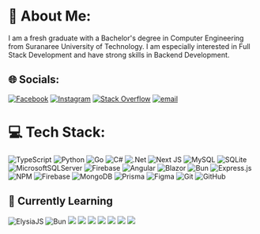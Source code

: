 # 💫 About Me:
I am a fresh graduate with a Bachelor's degree in Computer Engineering from Suranaree University of Technology. I am especially interested in Full Stack Development and have strong skills in Backend Development.


## 🌐 Socials:
[![Facebook](https://img.shields.io/badge/Facebook-%231877F2.svg?logo=Facebook&logoColor=white)](https://facebook.com/NamThanawat) [![Instagram](https://img.shields.io/badge/Instagram-%23E4405F.svg?logo=Instagram&logoColor=white)](https://instagram.com/namthan.aw) [![Stack Overflow](https://img.shields.io/badge/-Stackoverflow-FE7A16?logo=stack-overflow&logoColor=white)](https://stackoverflow.com/users/NamChoco) [![email](https://img.shields.io/badge/Email-D14836?logo=gmail&logoColor=white)](mailto:thanawat.thianthong.work@gmail.com) 

# 💻 Tech Stack:
![TypeScript](https://img.shields.io/badge/typescript-%23007ACC.svg?style=for-the-badge&logo=typescript&logoColor=white) ![Python](https://img.shields.io/badge/python-3670A0?style=for-the-badge&logo=python&logoColor=ffdd54) ![Go](https://img.shields.io/badge/go-%2300ADD8.svg?style=for-the-badge&logo=go&logoColor=white) ![C#](https://img.shields.io/badge/c%23-%23239120.svg?style=for-the-badge&logo=csharp&logoColor=white) ![.Net](https://img.shields.io/badge/.NET-5C2D91?style=for-the-badge&logo=.net&logoColor=white) ![Next JS](https://img.shields.io/badge/Next-black?style=for-the-badge&logo=next.js&logoColor=white) ![MySQL](https://img.shields.io/badge/mysql-4479A1.svg?style=for-the-badge&logo=mysql&logoColor=white) ![SQLite](https://img.shields.io/badge/sqlite-%2307405e.svg?style=for-the-badge&logo=sqlite&logoColor=white) ![MicrosoftSQLServer](https://img.shields.io/badge/Microsoft%20SQL%20Server-CC2927?style=for-the-badge&logo=microsoft%20sql%20server&logoColor=white) ![Firebase](https://img.shields.io/badge/firebase-%23039BE5.svg?style=for-the-badge&logo=firebase) ![Angular](https://img.shields.io/badge/angular-%23DD0031.svg?style=for-the-badge&logo=angular&logoColor=white) ![Blazor](https://img.shields.io/badge/blazor-%235C2D91.svg?style=for-the-badge&logo=blazor&logoColor=white) ![Bun](https://img.shields.io/badge/Bun-%23000000.svg?style=for-the-badge&logo=bun&logoColor=white) ![Express.js](https://img.shields.io/badge/express.js-%23404d59.svg?style=for-the-badge&logo=express&logoColor=%2361DAFB) ![NPM](https://img.shields.io/badge/NPM-%23CB3837.svg?style=for-the-badge&logo=npm&logoColor=white) ![Firebase](https://img.shields.io/badge/firebase-a08021?style=for-the-badge&logo=firebase&logoColor=ffcd34) ![MongoDB](https://img.shields.io/badge/MongoDB-%234ea94b.svg?style=for-the-badge&logo=mongodb&logoColor=white) ![Prisma](https://img.shields.io/badge/Prisma-3982CE?style=for-the-badge&logo=Prisma&logoColor=white) ![Figma](https://img.shields.io/badge/figma-%23F24E1E.svg?style=for-the-badge&logo=figma&logoColor=white) ![Git](https://img.shields.io/badge/git-%23F05033.svg?style=for-the-badge&logo=git&logoColor=white) ![GitHub](https://img.shields.io/badge/github-%23121011.svg?style=for-the-badge&logo=github&logoColor=white)


## 📘 Currently Learning

<p align="start"> 
  <img src="https://img.shields.io/badge/elysiajs-%23000000.svg?style=for-the-badge&logoColor=white" alt="ElysiaJS"/> 
  <img src="https://img.shields.io/badge/bun.js-%23000000.svg?style=for-the-badge&logo=bun&logoColor=white" alt="Bun"/> 
  <img src="https://img.shields.io/badge/docker-%230db7ed.svg?style=for-the-badge&logo=docker&logoColor=white"/> 
  <img src="https://img.shields.io/badge/docker--compose-2496ED?style=for-the-badge&logo=docker&logoColor=white"/> 
  <img src="https://img.shields.io/badge/docker--hub-2496ED?style=for-the-badge&logo=docker&logoColor=white"/> 
  <img src="https://img.shields.io/badge/nginx-%23009639.svg?style=for-the-badge&logo=nginx&logoColor=white"/> 
  <img src="https://img.shields.io/badge/GitHub%20Workflows-2088FF?style=for-the-badge&logo=githubactions&logoColor=white"/> 
  <img src="https://img.shields.io/badge/DigitalOcean-0080FF?style=for-the-badge&logo=digitalocean&logoColor=white"/> 
  <img src="https://img.shields.io/badge/GoDaddy-1BDBDB?style=for-the-badge&logo=GoDaddy&logoColor=black"/> 
</p>

<!-- Proudly created with GPRM ( https://gprm.itsvg.in ) -->
